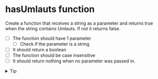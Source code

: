 # hasUmlauts function

Create a function that receives a string as a parameter and returns true when the string contains Umlauts. If not it returns false.

- [ ] The function should have 1 parameter
  - [ ] Check if the parameter is a string
- [ ] It should return a boolean
- [ ] The function should be case insensitive
- [ ] It should return nothing when no parameter was passed in.

<details>
 <summary>Tip</summary>
 Use the `includes` method of the String data type to test if a string contains parts of a string.
</details>
